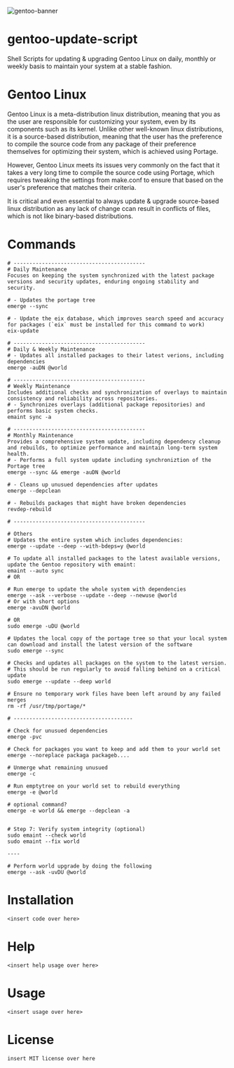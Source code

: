 ![gentoo-banner](https://github.com/eliaz5536/gentoo-update-script/assets/5835036/96810555-601a-46f1-a4c5-ea5a21461f3f)

# gentoo-update-script
Shell Scripts for updating &amp; upgrading Gentoo Linux on daily, monthly or weekly basis to maintain your system at a stable fashion.

# Gentoo Linux
Gentoo Linux is a meta-distribution linux distribution, meaning that you as the user are responsible for customizing your system, even by its components such as its kernel. Unlike other well-known linux distributions, it is a source-based distribution, meaning that the user has the preference to compile the source code from any package of their preference themselves for optimizing their system, which is achieved using Portage. 

However, Gentoo Linux meets its issues very commonly on the fact that it takes a very long time to compile the source code using Portage, which requires tweaking the settings from make.conf to ensure that based on the user's preference that matches their criteria. 

It is critical and even essential to always update & upgrade source-based linux distribution as any lack of change ccan result in conflicts of files, which is not like binary-based distributions.

# Commands
```
# ------------------------------------------
# Daily Maintenance
Focuses on keeping the system synchronized with the latest package versions and security updates, enduring ongoing stability and security.

# - Updates the portage tree
emerge --sync

# - Update the eix database, which improves search speed and accuracy for packages (`eix` must be installed for this command to work)
eix-update

# ------------------------------------------
# Daily & Weekly Maintenance
# - Updates all installed packages to their latest verions, including dependencies
emerge -auDN @world

# ------------------------------------------
# Weekly Maintenance
Includes additional checks and synchronization of overlays to maintain consistency and reliability across repositories.
# - Synchronizes overlays (additional package repositories) and performs basic system checks.
emaint sync -a

# ------------------------------------------
# Monthly Maintenance
Provides a comprehensive system update, including dependency cleanup and rebuilds, to optimize performance and maintain long-term system health.
# - Performs a full system update including synchroniztion of the Portage tree
emerge --sync && emerge -auDN @world

# - Cleans up unusued dependencies after updates
emerge --depclean

# - Rebuilds packages that might have broken dependencies
revdep-rebuild

# ------------------------------------------

# Others
# Updates the entire system which includes dependencies:
emerge --update --deep --with-bdeps=y @world

# To update all installed packages to the latest available versions, update the Gentoo repository with emaint:
emaint --auto sync
# OR

# Run emerge to update the whole system with dependencies
emerge --ask --verbose --update --deep --newuse @world
# Or with short options
emerge -avuDN @world

# OR 
sudo emerge -uDU @world

# Updates the local copy of the portage tree so that your local system can download and install the latest version of the software
sudo emerge --sync

# Checks and updates all packages on the system to the latest version. 
# This should be run regularly to avoid falling behind on a critical update
sudo emerge --update --deep world

# Ensure no temporary work files have been left around by any failed merges
rm -rf /usr/tmp/portage/*

# --------------------------------------

# Check for unusued dependencies
emerge -pvc

# Check for packages you want to keep and add them to your world set
emerge --noreplace packaga packageb....

# Unmerge what remaining unusued
emerge -c

# Run emptytree on your world set to rebuild everything
emerge -e @world

# optional command?
emerge -e world && emerge --depclean -a


# Step 7: Verify system integrity (optional)
sudo emaint --check world
sudo emaint --fix world

----

# Perform world upgrade by doing the following
emerge --ask -uvDU @world

```

# Installation
```
<insert code over here>
```

# Help
```
<insert help usage over here>
```

# Usage
```
<insert usage over here>
```
# License
```
insert MIT license over here
```
